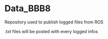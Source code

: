 # Data_BBB8

Repository used to publish logged files from ROS

.txt files will be posted with every logged infos
